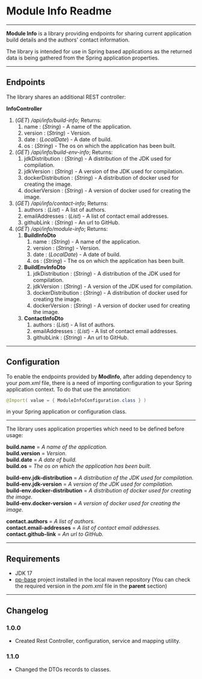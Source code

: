 # Module Info Readme

---

**Module Info** is a library providing endpoints for sharing current application build details and the authors' contact
information.

The library is intended for use in Spring based applications as the returned data is being gathered from the Spring
application properties.

---

## Endpoints

The library shares an additional REST controller:

**InfoController**

1. (*GET*) */api/info/build-info*; Returns:
    1. name : (*String*) - A name of the application.
    2. version : (*String*) - Version.
    3. date : (*LocalDate*) - A date of build.
    4. os : (*String*) - The os on which the application has been built.
2. (*GET*) */api/info/build-env-info*; Returns:
    1. jdkDistribution : (*String*) - A distribution of the JDK used for compilation.
    2. jdkVersion : (*String*) - A version of the JDK used for compilation.
    3. dockerDistribution : (*String*) - A distribution of docker used for creating the image.
    4. dockerVersion : (*String*) - A version of docker used for creating the image.
3. (*GET*) */api/info/contact-info*; Returns:
    1. authors : (*List<String>*) - A list of authors.
    2. emailAddresses : (*List<String>*) - A list of contact email addresses.
    3. githubLink : (*String*) - An url to GitHub.
4. (*GET*) */api/info/module-info*; Returns:
    1. **BuildInfoDto**
        1. name : (*String*) - A name of the application.
        2. version : (*String*) - Version.
        3. date : (*LocalDate*) - A date of build.
        4. os : (*String*) - The os on which the application has been built.
    2. **BuildEnvInfoDto**
        1. jdkDistribution : (*String*) - A distribution of the JDK used for compilation.
        2. jdkVersion : (*String*) - A version of the JDK used for compilation.
        3. dockerDistribution : (*String*) - A distribution of docker used for creating the image.
        4. dockerVersion : (*String*) - A version of docker used for creating the image.
    3. **ContactInfoDto**
        1. authors : (*List<String>*) - A list of authors.
        2. emailAddresses : (*List<String>*) - A list of contact email addresses.
        3. githubLink : (*String*) - An url to GitHub.

---

## Configuration

To enable the endpoints provided by **ModInfo**, after adding dependency to your *pom.xml* file, there is a need of
importing configuration to your Spring application context.
To do that use the annotation:

```java
@Import( value = { ModuleInfoConfiguration.class } )
```

in your Spring application or configuration class.

---

The library uses application properties which need to be defined before usage:

**build.name** = *A name of the application.*  
**build.version** = *Version.*  
**build.date** = *A date of build.*  
**build.os** = *The os on which the application has been built.*  

**build-env.jdk-distribution** = *A distribution of the JDK used for compilation.*  
**build-env.jdk-version** = *A version of the JDK used for compilation.*  
**build-env.docker-distribution** = *A distribution of docker used for creating the image.*  
**build-env.docker-version** = *A version of docker used for creating the image.*  

**contact.authors** = *A list of authors.*   
**contact.email-addresses** = *A list of contact email addresses.*  
**contact.github-link** = *An url to GitHub.*

---

## Requirements

- JDK 17
- [pp-base](https://github.com/Pplociennik/pp-base) project installed in the local maven repository (You can check the
  required version in the *pom.xml* file in the **parent** section)

---

## Changelog

### 1.0.0

- Created Rest Controller, configuration, service and mapping utility.

### 1.1.0

- Changed the DTOs records to classes.
 

